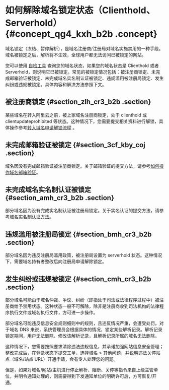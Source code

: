 # 如何解除域名锁定状态（Clienthold、Serverhold） {#concept_qg4_kxh_b2b .concept}

域名锁定（冻结、暂停解析），是域名注册商/注册局对域名实施禁用的一种手段。域名被锁定之后，解析将不生效，全球用户都无法访问已被锁定的网站。

您可以使用 [自检工具](http://zijian.aliyun.com/) 查询您的域名状态，如果您的域名状态是 Clienthold 或者 Serverhold，则说明它已被锁定。常见的被锁定情况包括：被注册商锁定、未完成邮箱验证被锁定、未完成域名实名制认证被锁定、违规滥用被注册局锁定、发生纠纷或违规被锁定。具体内容和解决方法参照下文。

## 被注册商锁定 {#section_zlh_cr3_b2b .section}

某些域名在转入阿里云之前，被上家域名注册商锁定，处于 clienthold 或 clientupdateprohibited 等状态。这种情况下，您需要提交相关资料进行解锁，具体操作参考[转入域名申请解锁流程](../../../../cn.zh-CN/域名转移/域名被原注册商锁定，转入阿里云后如何解锁？.md#) 。

## 未完成邮箱验证被锁定 {#section_3cf_kby_coj .section}

域名因没有完成邮箱验证被注册商锁定。关于邮箱验证的提交方法，请参考[如何操作域名邮箱验证](https://help.aliyun.com/knowledge_detail/85122.html)。

## 未完成域名实名制认证被锁定 {#section_amh_cr3_b2b .section}

部分域名因为没有完成实名制认证被注册局锁定。关于实名认证的提交方法，请参考[域名实名制认证方法](../../../../cn.zh-CN/域名实名认证/域名实名认证概述.md#)。

## 违规滥用被注册局锁定 {#section_bmh_cr3_b2b .section}

部分域名因为违反注册局滥用政策，被注册局设置为 serverhold 状态。这种情况下，需要域名持有者整改后向注册局申请解除锁定。

## 发生纠纷或违规被锁定 {#section_cmh_cr3_b2b .section}

部分域名可能由于域名仲裁、争议、纠纷（即指处于司法或法律程序过程中）被注册商给予禁用状态。这种状态一般不可解除，除非是注册商收到司法机构的法律程序执行文件或域名执行文件，方可进一步操作。

部分域名可能违反信息安全规则细则中的规则，且违反情况严重，会遭受处罚。对于域名 DNS 来说，系统管理员会根据具体的情况，锁定某些解析记录。解析记录锁定期间，用户无法删除、修改该解析记录，且解析记录所属的域名无法删除。

这种情况下，您需要按照要求清除违法违规信息，并承诺加强网站信息安全管理；整改完成后，在登录状态下提交工单，选择域名 \> 其他问题，并说明违法关停站点（域名/站点 URL）开通申请，会有专人处理您的问题。

但是，如果对域名/网站/主机进行停止解析、阻断、关停等指令来自上级主管单位，并明令通知处理的，则需要得到下发通知单位的明确许可后，方可恢复/开通。

